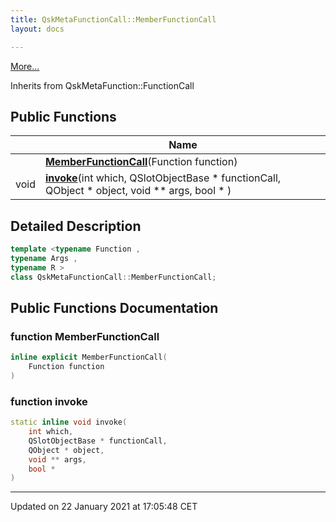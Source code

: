 ```yaml
---
title: QskMetaFunctionCall::MemberFunctionCall
layout: docs

---
```





 [More...](#detailed-description)

Inherits from QskMetaFunction::FunctionCall

## Public Functions

|                | Name           |
| -------------- | -------------- |
| | **[MemberFunctionCall](/docs/classes/class_qsk_meta_function_call_1_1_member_function_call/#function-memberfunctioncall)**(Function function) |
| void | **[invoke](/docs/classes/class_qsk_meta_function_call_1_1_member_function_call/#function-invoke)**(int which, QSlotObjectBase * functionCall, QObject * object, void ** args, bool * ) |

## Detailed Description

```cpp
template <typename Function ,
typename Args ,
typename R >
class QskMetaFunctionCall::MemberFunctionCall;
```

## Public Functions Documentation

### function MemberFunctionCall

```cpp
inline explicit MemberFunctionCall(
    Function function
)
```


### function invoke

```cpp
static inline void invoke(
    int which,
    QSlotObjectBase * functionCall,
    QObject * object,
    void ** args,
    bool * 
)
```


-------------------------------

Updated on 22 January 2021 at 17:05:48 CET